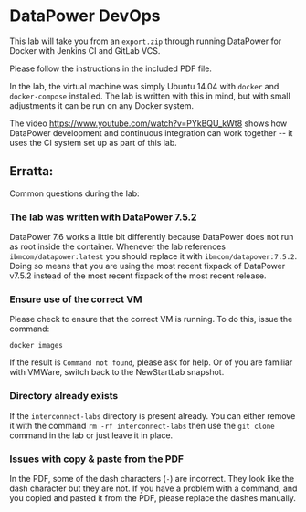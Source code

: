 # DataPower DevOps

This lab will take you from an `export.zip` through running DataPower for Docker with Jenkins CI and GitLab VCS.

Please follow the instructions in the included PDF file.

In the lab, the virtual machine was simply Ubuntu 14.04 with `docker` and `docker-compose` installed. The lab is written with this in mind, but with small adjustments it can be run on any Docker system.

The video https://www.youtube.com/watch?v=PYkBQU_kWt8 shows how DataPower development and continuous integration can work together -- it uses the CI system set up as part of this lab.

## Erratta:

Common questions during the lab:

### The lab was written with DataPower 7.5.2

DataPower 7.6 works a little bit differently because DataPower does not run as root inside the container. Whenever the lab references `ibmcom/datapower:latest` you should replace it with `ibmcom/datapower:7.5.2`. Doing so means that you are using the most recent fixpack of DataPower v7.5.2 instead of the most recent fixpack of the most recent release.

### Ensure use of the correct VM

Please check to ensure that the correct VM is running. To do this, issue the command:

`docker images`

If the result is `Command not found`, please ask for help. Or of you are familiar with VMWare, switch back to the NewStartLab snapshot.

### Directory already exists

If the `interconnect-labs` directory is present already. You can either remove it with the 
command `rm -rf interconnect-labs` then use the `git clone` command in the lab or just leave
it in place.

### Issues with copy & paste from the PDF

In the PDF, some of the dash characters (`-`) are incorrect. They look like the dash character but they are not. If you have a problem with a command, and you copied and pasted it from the PDF, please replace the dashes manually.

